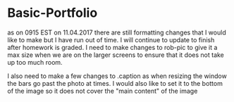 # Basic-Portfolio

as on 0915 EST on 11.04.2017 there are still formatting changes that I would like to make but I have run out of time.  I will continue to update to finish after homework is graded.
I need to make changes to rob-pic to give it a max size when we are on the larger screens to ensure that it does not take up too much room.  

I also need to make a few changes to .caption as when resizing the window the bars go past the photo at times. I would also like to set it to the bottom of the image so it does not cover the "main content" of the image
